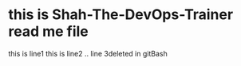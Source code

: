 # this is Shah-The-DevOps-Trainer read me file
this is line1
this is line2  .. line 3deleted in gitBash

